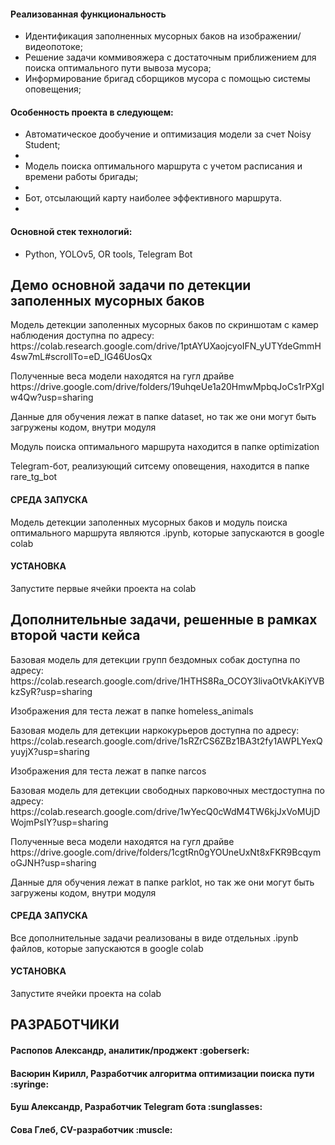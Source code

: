 <h4>Реализованная функциональность</h4>
<ul>
    <li>Идентификация заполненных мусорных баков на изображении/видеопотоке;</li>
    <li>Решение задачи коммивояжера с достаточным приближением для поиска оптимального пути вывоза мусора;</li>
    <li>Информирование бригад сборщиков мусора с помощью системы оповещения;</li>
</ul> 
<h4>Особенность проекта в следующем:</h4>
<ul>
    <li>Автоматическое дообучение и оптимизация модели за счет Noisy Student;<li>
    <li>Модель поиска оптимального маршрута с учетом расписания и времени работы бригады;<li>
    <li>Бот, отсылающий карту наиболее эффективного маршрута.<li>
</ul>
<h4>Основной стек технологий:</h4>
<ul>
    <li>Python, YOLOv5, OR tools, Telegram Bot</li>
 </ul>
 
 
 
 
 
<h2>Демо основной задачи по детекции заполенных мусорных баков</h2>

<p>Модель детекции заполенных мусорных баков по скриншотам с камер наблюдения доступна по адресу: https://colab.research.google.com/drive/1ptAYUXaojcyoIFN_yUTYdeGmmH4sw7mL#scrollTo=eD_IG46UosQx</p>
<p>Полученные веса модели находятся на гугл драйве https://drive.google.com/drive/folders/19uhqeUe1a20HmwMpbqJoCs1rPXgIw4Qw?usp=sharing </p>
<p>Данные для обучения лежат в папке dataset, но так же они могут быть загружены кодом, внутри модуля</p>
<p>Модуль поиска оптимального маршрута находится в папке optimization</p>
<p>Telegram-бот, реализующий ситсему оповещения, находится в папке rare_tg_bot  </p>


<h4>СРЕДА ЗАПУСКА</h4>
Модель детекции заполенных мусорных баков и модуль поиска оптимального маршрута являются .ipynb, которые запускаются в google colab


<h4>УСТАНОВКА</h4>
Запустите первые ячейки проекта на colab


<h2>Дополнительные задачи, решенные в рамках второй части кейса</h2>

<p>Базовая модель для детекции групп бездомных собак доступна по адресу: https://colab.research.google.com/drive/1HTHS8Ra_OCOY3livaOtVkAKiYVBkzSyR?usp=sharing</p>
<p>Изображения для теста лежат в папке homeless_animals</p>
<p>Базовая модель для детекции наркокурьеров доступна по адресу: https://colab.research.google.com/drive/1sRZrCS6ZBz1BA3t2fy1AWPLYexQyuyjX?usp=sharing</p>
<p>Изображения для теста лежат в папке narcos</p>
<p>Базовая модель для детекции свободных парковочных местдоступна по адресу: https://colab.research.google.com/drive/1wYecQ0cWdM4TW6kjJxVoMUjDWojmPsIY?usp=sharing</p>
<p>Полученные веса модели находятся на гугл драйве https://drive.google.com/drive/folders/1cgtRn0gYOUneUxNt8xFKR9BcqymoGJNH?usp=sharing </p>
<p>Данные для обучения лежат в папке parklot, но так же они могут быть загружены кодом, внутри модуля</p>


<h4>СРЕДА ЗАПУСКА</h4>
Все дополнительные задачи реализованы в виде отдельных .ipynb файлов, которые запускаются в google colab


<h4>УСТАНОВКА</h4>
Запустите ячейки проекта на colab





<h2>РАЗРАБОТЧИКИ</h2>

<h4>Распопов Александр,  аналитик/проджект :goberserk: </h4>

<h4>Васюрин Кирилл, Разработчик алгоритма оптимизации поиска пути :syringe: </h4>

<h4>Буш Александр, Разработчик Telegram бота :sunglasses: </h4>

<h4>Сова Глеб, CV-разработчик :muscle: </h4>
